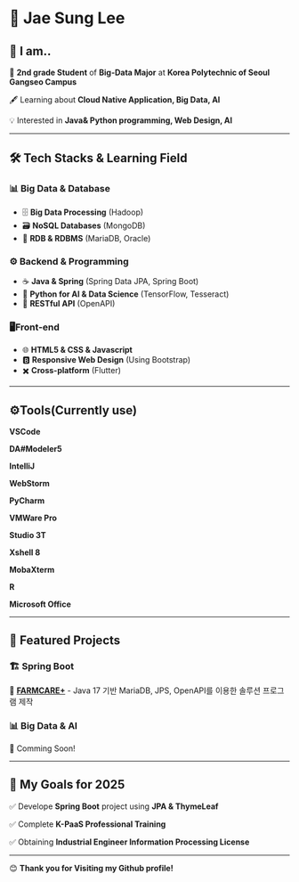 # 👤 Jae Sung Lee



## 🚀 I am..
🏫 **2nd grade Student** of **Big-Data Major** at **Korea Polytechnic of Seoul Gangseo Campus**

🖋️ Learning about **Cloud Native Application, Big Data, AI**  

💡 Interested in **Java& Python programming, Web Design, AI** 

---

## 🛠️ Tech Stacks & Learning Field
### 📊 Big Data & Database
- 🗄 **Big Data Processing** (Hadoop)  
- 🗃 **NoSQL Databases** (MongoDB)
- 🦭 **RDB & RDBMS** (MariaDB, Oracle)


### ⚙️ Backend & Programming
- ☕ **Java & Spring** (Spring Data JPA, Spring Boot)  
- 🐍 **Python for AI & Data Science** (TensorFlow, Tesseract)  
- 📡 **RESTful API** (OpenAPI)


### 🖥️Front-end
- 🌐 **HTML5 & CSS & Javascript**
- 🅱️ **Responsive Web Design** (Using Bootstrap)
- ✖️ **Cross-platform** (Flutter)

---

## ⚙️Tools(Currently use)
**VSCode**

**DA#Modeler5**

**IntelliJ**

**WebStorm**

**PyCharm**

**VMWare Pro**

**Studio 3T**

**Xshell 8**

**MobaXterm**

**R**

**Microsoft Office**

---

## 📌 Featured Projects
### 🏗️ **Spring Boot**
🔹 [**FARMCARE+**](https://github.com/LJS24/FARMCARE.git) - Java 17 기반 MariaDB, JPS, OpenAPI를 이용한 솔루션 프로그램 제작


### 📊 **Big Data & AI**
🔹 Comming Soon!

---

## 🎯 My Goals for 2025
✅ Develope **Spring Boot** project using **JPA & ThymeLeaf**  

✅ Complete **K-PaaS Professional Training**

✅ Obtaining **Industrial Engineer Information Processing License**

---

😊 **Thank you for Visiting my Github profile!**  
